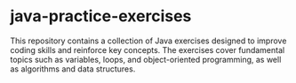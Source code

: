 # java-practice-exercises
This repository contains a collection of Java exercises designed to improve coding skills and reinforce key concepts. The exercises cover fundamental topics such as variables, loops, and object-oriented programming, as well as algorithms and data structures.
